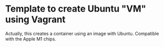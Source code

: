 # Template to create Ubuntu "VM" using Vagrant
Actually, this creates a container using an image with Ubuntu. Compatible with the Apple M1 chips.
